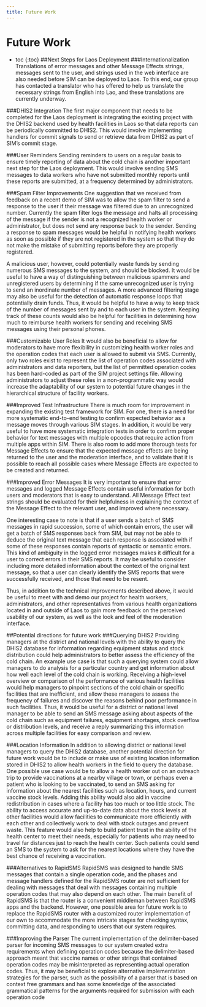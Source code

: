 ```yaml
---
title: Future Work
---
```


# Future Work

* toc
{:toc}
##Next Steps for Laos Deployment
###Internationalization    
Translations of error messages and other Message Effects strings, messages sent to the user, and strings used in the web interface are also needed before SIM can be deployed to Laos. To this end, our group has contacted a translator who has offered to help us translate the necessary strings from English into Lao, and these translations are currently underway.

###DHIS2 Integration
The first major component that needs to be completed for the Laos deployment is integrating the existing project with the DHIS2 backend used by health facilities in Laos so that data reports can be periodically committed to DHIS2. This would involve implementing handlers for commit signals to send or retrieve data from DHIS2 as part of SIM’s commit stage.

###User Reminders
Sending reminders to users on a regular basis to ensure timely reporting of data about the cold chain is another important next step for the Laos deployment. This would involve sending SMS messages to data workers who have not submitted monthly reports until these reports are submitted, at a frequency determined by administrators. 

###Spam Filter Improvements
One suggestion that we received from feedback on a recent demo of SIM was to allow the spam filter to send a response to the user if their message was filtered due to an unrecognized number. Currently the spam filter logs the message and halts all processing of the message if the sender is not a recognized health worker or administrator, but does not send any response back to the sender. Sending a response to spam messages would be helpful in notifying health workers as soon as possible if they are not registered in the system so that they do not make the mistake of submitting reports before they are properly registered. 

A malicious user, however, could potentially waste funds by sending numerous SMS messages to the system, and should be blocked. It would be useful to have a way of distinguishing between malicious spammers and unregistered users by determining if the same unrecognized user is trying to send an inordinate number of messages. A more advanced filtering stage may also be useful for the detection of automatic response loops that potentially drain funds. Thus, it would be helpful to have a way to keep track of the number of messages sent by and to each user in the system. Keeping track of these counts would also be helpful for facilities in determining how much to reimburse health workers for sending and receiving SMS messages using their personal phones.

###Customizable User Roles
It would also be beneficial to allow for moderators to have more flexibility in customizing health worker roles and the operation codes that each user is allowed to submit via SMS. Currently, only two roles exist to represent the list of operation codes associated with administrators and data reporters, but the list of permitted operation codes has been hard-coded as part of the SIM project settings file. Allowing administrators to adjust these roles in a non-programmatic way would increase the adaptability of our system to potential future changes in the hierarchical structure of facility workers.

###Improved Test Infrastructure
There is much room for improvement in expanding the existing test framework for SIM. For one, there is a need for more systematic end-to-end testing to confirm expected behavior as a message moves through various SIM stages. In addition, it would be very useful to have more systematic integration tests in order to confirm proper behavior for text messages with multiple opcodes that require action from multiple apps within SIM. There is also room to add more thorough tests for Message Effects to ensure that the expected message effects are being returned to the user and the moderation interface, and to validate that it is possible to reach all possible cases where Message Effects are expected to be created and returned.

###Improved Error Messages
It is very important to ensure that error messages and logged Message Effects contain useful information for both users and moderators that is easy to understand. All Message Effect text strings should be evaluated for their helpfulness in explaining the context of the Message Effect to the relevant user, and improved where necessary. 

One interesting case to note is that if a user sends a batch of SMS messages in rapid succession, some of which contain errors, the user will get a batch of SMS responses back from SIM, but may not be able to deduce the original text message that each response is associated with if some of these responses contain reports of syntactic or semantic errors. This kind of ambiguity in the logged error messages makes it difficult for a user to correct errors in their SMS reports. It may be useful to consider including more detailed information about the context of the original text message, so that a user can clearly identify the SMS reports that were successfully received, and those that need to be resent.

Thus, in addition to the technical improvements described above, it would be useful to meet with and demo our project for health workers, administrators, and other representatives from various health organizations located in and outside of Laos to gain more feedback on the perceived usability of our system, as well as the look and feel of the moderation interface.

##Potential directions for future work
###Querying DHIS2
Providing managers at the district and national levels with the ability to query the DHIS2 database for information regarding equipment status and stock distribution could help administrators to better assess the efficiency of the cold chain. An example use case is that such a querying system could allow managers to do analysis for a particular country and get information about how well each level of the cold chain is working. Receiving a high-level overview or comparison of the performance of various health facilities would help managers to pinpoint sections of the cold chain or specific facilities that are inefficient, and allow these managers to assess the frequency of failures and discover the reasons behind poor performance in such facilities. Thus, it would be useful for a district or national level manager to be able to send an SMS message asking about aspects of the cold chain such as equipment failures, equipment shortages, stock overflow or distribution levels, and receive a reply summarizing this information across multiple facilities for easy comparison and review.

###Location Information
In addition to allowing district or national level managers to query the DHIS2 database, another potential direction for future work would be to include or make use of existing location information stored in DHIS2 to allow health workers in the field to query the database. One possible use case would be to allow a health worker out on an outreach trip to provide vaccinations at a nearby village or town, or perhaps even a patient who is looking to be vaccinated, to send an SMS asking for information about the nearest facilities such as location, hours, and current vaccine stock levels. Adding this ability would also aid in vaccine redistribution in cases where a facility has too much or too little stock. The ability to access accurate and up-to-date data about the stock levels at other facilities would allow facilities to communicate more efficiently with each other and collectively work to deal with stock outages and prevent waste. This feature would also help to build patient trust in the ability of the health center to meet their needs, especially for patients who may need to travel far distances just to reach the health center. Such patients could send an SMS to the system to ask for the nearest locations where they have the best chance of receiving a vaccination.

###Alternatives to RapidSMS
RapidSMS was designed to handle SMS messages that contain a single operation code, and the phases and message handlers defined for the RapidSMS router are not sufficient for dealing with messages that deal with messages containing multiple operation codes that may also depend on each other. The main benefit of RapidSMS is that the router is a convenient middleman between RapidSMS apps and the backend. However, one possible area for future work is to replace the RapidSMS router with a customized router implementation of our own to accommodate the more intricate stages for checking syntax, committing data, and responding to users that our system requires. 

###Improving the Parser
The current implementation of the delimiter-based parser for incoming SMS messages to our system created extra requirements when defining operation codes because the delimiter-based approach meant that vaccine names or other strings that contained operation codes may be misinterpreted as representing actual operation codes. Thus, it may be beneficial to explore alternative implementation strategies for the parser, such as the possibility of a parser that is based on context free grammars and has some knowledge of the associated grammatical patterns for the arguments required for submission with each operation code

